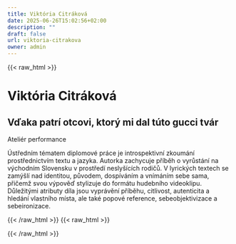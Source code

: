 ```yaml
---
title: Viktória Citráková
date: 2025-06-26T15:02:56+02:00
description: ""
draft: false
url: viktoria-citrakova
owner: admin
---
```

{{< raw_html >}}
<h1>Vikt&oacute;ria Citr&aacute;kov&aacute;</h1>
<h2>Vďaka patr&iacute; otcovi, ktor&yacute; mi dal t&uacute;to gucci tv&aacute;r</h2>
<p>Ateli&eacute;r performance</p>
<p>&Uacute;středn&iacute;m t&eacute;matem diplomov&eacute; pr&aacute;ce je introspektivn&iacute; zkoum&aacute;n&iacute; prostřednictv&iacute;m textu a jazyka. Autorka zachycuje př&iacute;běh o vyrůst&aacute;n&iacute; na v&yacute;chodn&iacute;m Slovensku v prostřed&iacute; nesly&scaron;&iacute;c&iacute;ch rodičů. V lyrick&yacute;ch textech se zam&yacute;&scaron;l&iacute; nad identitou, původem, dosp&iacute;v&aacute;n&iacute;m a vn&iacute;m&aacute;n&iacute;m sebe sama, přičemž svou v&yacute;pověď stylizuje do form&aacute;tu hudebn&iacute;ho videoklipu. Důležit&yacute;mi atributy d&iacute;la jsou vypr&aacute;věn&iacute; př&iacute;běhu, citlivost, autenticita a hled&aacute;n&iacute; vlastn&iacute;ho m&iacute;sta, ale tak&eacute; popov&eacute; reference, sebeobjektivizace a sebeironizace.</p>
{{< /raw_html >}}
<!-- SECTION BREAK -->
{{< raw_html >}}

{{< /raw_html >}}
